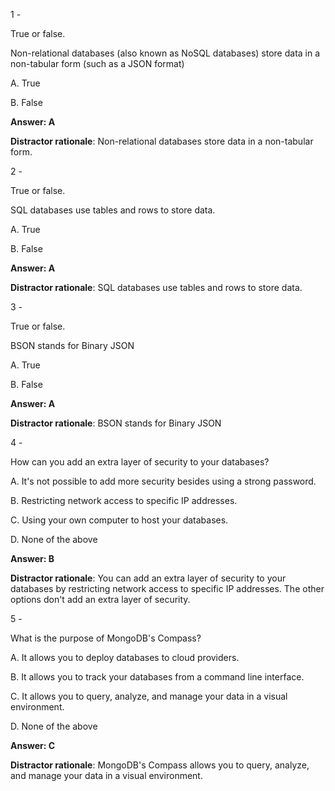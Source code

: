 1 - 

True or false.

Non-relational databases (also known as NoSQL databases) store data in a non-tabular form (such as a JSON format)

A. True

B. False

**Answer: A**

**Distractor rationale**: Non-relational databases store data in a non-tabular form.

2 - 

True or false.

SQL databases use tables and rows to store data.

A. True

B. False

**Answer: A**

**Distractor rationale**: SQL databases use tables and rows to store data.

3 - 

True or false.

BSON stands for Binary JSON

A. True

B. False

**Answer: A**

**Distractor rationale**: BSON stands for Binary JSON

4 -

How can you add an extra layer of security to your databases?

A. It's not possible to add more security besides using a strong password.

B. Restricting network access to specific IP addresses.

C. Using your own computer to host your databases.

D. None of the above

**Answer: B**

**Distractor rationale**: You can add an extra layer of security to your databases by restricting network access to specific IP addresses. The other options don't add an extra layer of security.

5 - 

What is the purpose of MongoDB's Compass?

A. It allows you to deploy databases to cloud providers.

B. It allows you to track your databases from a command line interface.

C. It allows you to query, analyze, and manage your data in a visual environment.

D. None of the above

**Answer: C**

**Distractor rationale**: MongoDB's Compass allows you to query, analyze, and manage your data in a visual environment.

